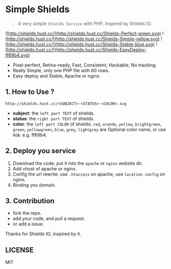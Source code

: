 # Simple Shields

> A very simple `Shields Service` with PHP. Inspired by Shields IO.

![http://shields.hust.cc/](http://shields.hust.cc/Shields-Perfect-green.svg)
![http://shields.hust.cc/](http://shields.hust.cc/Shields-Simple-yellow.svg)
![http://shields.hust.cc/](http://shields.hust.cc/Shields-Stable-blue.svg)
![http://shields.hust.cc/](http://shields.hust.cc/Shields-EasyDeploy-ff69b4.svg)

 - Pixel-perfect, Retina-ready, Fast, Consistent, Hackable, No tracking.
 - Really Simple, only one PHP file with 60 rows.
 - Easy deploy and Stable, Apache or nginx.


## 1. How to Use ?

`http://shields.hust.cc/<SUBJECT>-<STATUS>-<COLOR>.svg`

- **subject**: the `left part TEXT` of shields.
- **status**: the `right part TEXT` of shields.
- **color**: the `left part COLOR` of shields. `red`, `orande`, `yellow`, `brightgreen`, `green`, `yellowgreen`, `blue`, `grey`, `lightgrey` are Optional color name, or use `RGB`. e.g. ff69b4.


## 2. Deploy you service

1. Download the code, put it into the `apache` or `nginx` website dir.
2. Add vhost of apache or nginx.
3. Config the url rewrite. use `.htaccess` on apache, use `location config` on nginx.
4. Binding you domain.


## 3. Contribution

 - fork the repo.
 - add your code, and pull a request.
 - or add a issue.

Thanks for Shields IO, inspired by it.

## LICENSE

MIT